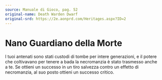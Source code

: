 ```yaml
---
source: Manuale di Gioco, pag. 52
original-name: Death Warden Dwarf
original-srd: https://2e.aonprd.com/Heritages.aspx?ID=2
---
```


# Nano Guardiano della Morte

I tuoi antenati sono stati custodi di tombe per intere generazioni, e il potere
che coltivavano per tenere a bada la necromanzia è stato trasmesso anche a te.
Se ottieni un successo in un tiro salvezza contro un effetto di necromanzia, al
suo posto ottieni un successo critico.
